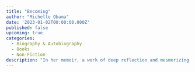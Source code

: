 ```yaml
---
title: "Becoming"
author: "Michelle Obama"
date: '2023-01-02T00:00:00.000Z'
published: false
upcoming: true
categories:
  - Biography & Autobiography
  - Books
  - Non-Fiction
description: "In her memoir, a work of deep reflection and mesmerizing storytelling, Michelle Obama invites readers into her world, chronicling the experiences that have shaped her—from her childhood on the South Side of Chicago to her years as an executive balancing the demands of motherhood and work, to her time spent at the world’s most famous address. With unerring honesty and lively wit, she describes her triumphs and her disappointments, both public and private, telling her full story as she has lived it—in her own words and on her own terms. Warm, wise, and revelatory, Becoming is the deeply personal reckoning of a woman of soul and substance who has steadily defied expectations—and whose story inspires us to do the same."
---
```

